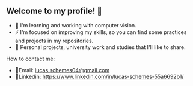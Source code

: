 ## Welcome to my profile! 👋

- 🌱 I'm learning and working with computer vision.
- ⚡ I'm focused on improving my skills, so you can find some practices and projects in my repositories.
- 👜 Personal projects, university work and studies that I'll like to share.


How to contact me:

- 📧Email: lucas.schemes04@gmail.com
-  🔗Linkedin: https://www.linkedin.com/in/lucas-schemes-55a6692b1/
